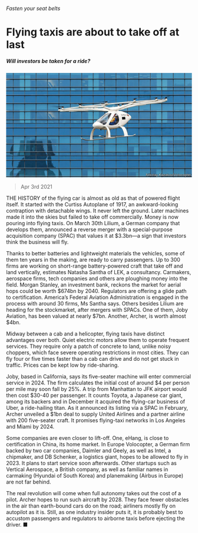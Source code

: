 ###### Fasten your seat belts

# Flying taxis are about to take off at last 

##### Will investors be taken for a ride? 

![image](images/20210403_WBP002_0.jpg) 

> Apr 3rd 2021 

THE HISTORY of the flying car is almost as old as that of powered flight itself. It started with the Curtiss Autoplane of 1917, an awkward-looking contraption with detachable wings. It never left the ground. Later machines made it into the skies but failed to take off commercially. Money is now pouring into flying taxis. On March 30th Lilium, a German company that develops them, announced a reverse merger with a special-purpose acquisition company (SPAC) that values it at $3.3bn—a sign that investors think the business will fly.

Thanks to better batteries and lightweight materials the vehicles, some of them ten years in the making, are ready to carry passengers. Up to 300 firms are working on short-range battery-powered craft that take off and land vertically, estimates Natasha Santha of LEK, a consultancy. Carmakers, aerospace firms, tech companies and others are ploughing money into the field. Morgan Stanley, an investment bank, reckons the market for aerial hops could be worth $674bn by 2040. Regulators are offering a glide path to certification. America’s Federal Aviation Administration is engaged in the process with around 30 firms, Ms Santha says. Others besides Lilium are heading for the stockmarket, after mergers with SPACs. One of them, Joby Aviation, has been valued at nearly $7bn. Another, Archer, is worth almost $4bn.


Midway between a cab and a helicopter, flying taxis have distinct advantages over both. Quiet electric motors allow them to operate frequent services. They require only a patch of concrete to land, unlike noisy choppers, which face severe operating restrictions in most cities. They can fly four or five times faster than a cab can drive and do not get stuck in traffic. Prices can be kept low by ride-sharing.

Joby, based in California, says its five-seater machine will enter commercial service in 2024. The firm calculates the initial cost of around $4 per person per mile may soon fall by 25%. A trip from Manhattan to JFK airport would then cost $30-40 per passenger. It counts Toyota, a Japanese car giant, among its backers and in December it acquired the flying-car business of Uber, a ride-hailing titan. As it announced its listing via a SPAC in February, Archer unveiled a $1bn deal to supply United Airlines and a partner airline with 200 five-seater craft. It promises flying-taxi networks in Los Angeles and Miami by 2024.

Some companies are even closer to lift-off. One, eHang, is close to certification in China, its home market. In Europe Volocopter, a German firm backed by two car companies, Daimler and Geely, as well as Intel, a chipmaker, and DB Schenker, a logistics giant, hopes to be allowed to fly in 2023. It plans to start service soon afterwards. Other startups such as Vertical Aerospace, a British company, as well as familiar names in carmaking (Hyundai of South Korea) and planemaking (Airbus in Europe) are not far behind.

The real revolution will come when full autonomy takes out the cost of a pilot. Archer hopes to run such aircraft by 2028. They face fewer obstacles in the air than earth-bound cars do on the road; airliners mostly fly on autopilot as it is. Still, as one industry insider puts it, it is probably best to accustom passengers and regulators to airborne taxis before ejecting the driver. ■


